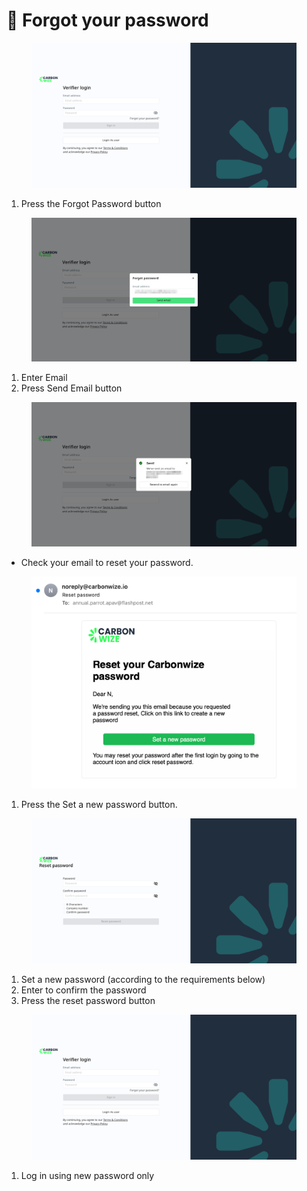 # 🔐 Forgot your password

<figure><img src="../.gitbook/assets/image (12).png" alt=""><figcaption></figcaption></figure>

1. Press the Forgot Password button

<figure><img src="../.gitbook/assets/image (1) (1) (1).png" alt=""><figcaption></figcaption></figure>

1. Enter Email
2. Press Send Email button

<figure><img src="../.gitbook/assets/image (2) (1) (1).png" alt=""><figcaption></figcaption></figure>

* Check your email to reset your password.

<figure><img src="../.gitbook/assets/image (3) (1) (1).png" alt=""><figcaption></figcaption></figure>

1. Press the Set a new password button.

<figure><img src="../.gitbook/assets/image (4) (1) (1).png" alt=""><figcaption></figcaption></figure>

1. Set a new password (according to the requirements below)
2. Enter to confirm the password
3. Press the reset password button

<figure><img src="../.gitbook/assets/image (5) (1) (1).png" alt=""><figcaption></figcaption></figure>

1. Log in using new password only
